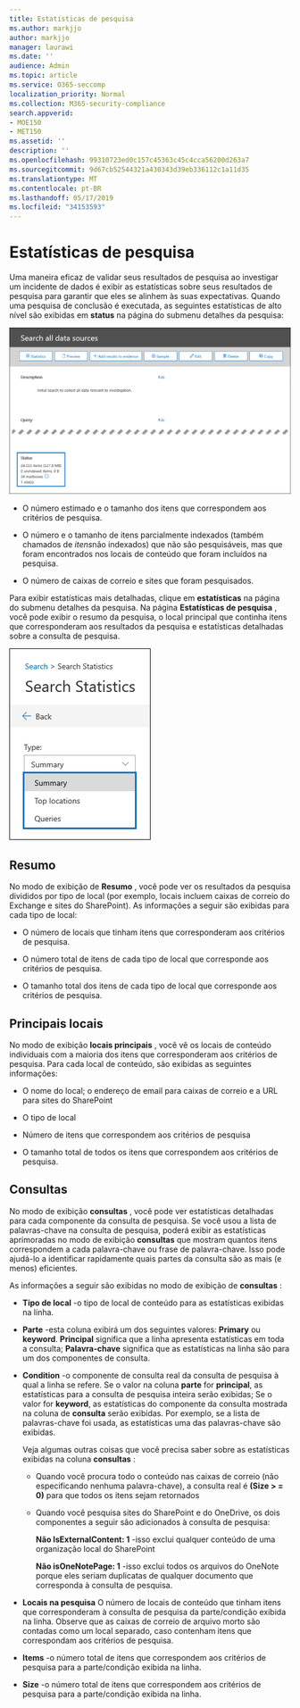 ```yaml
---
title: Estatísticas de pesquisa
ms.author: markjjo
author: markjjo
manager: laurawi
ms.date: ''
audience: Admin
ms.topic: article
ms.service: O365-seccomp
localization_priority: Normal
ms.collection: M365-security-compliance
search.appverid:
- MOE150
- MET150
ms.assetid: ''
description: ''
ms.openlocfilehash: 99310723ed0c157c45363c45c4cca56200d263a7
ms.sourcegitcommit: 9d67cb52544321a430343d39eb336112c1a11d35
ms.translationtype: MT
ms.contentlocale: pt-BR
ms.lasthandoff: 05/17/2019
ms.locfileid: "34153593"
---
```

# <a name="search-statistics"></a>Estatísticas de pesquisa

Uma maneira eficaz de validar seus resultados de pesquisa ao investigar um incidente de dados é exibir as estatísticas sobre seus resultados de pesquisa para garantir que eles se alinhem às suas expectativas. Quando uma pesquisa de conclusão é executada, as seguintes estatísticas de alto nível são exibidas em **status** na página do submenu detalhes da pesquisa:

![Pesquisar statisics na página de submenu detalhes da pesquisa](../media/SearchDetailsFlyout.png)

- O número estimado e o tamanho dos itens que correspondem aos critérios de pesquisa.

- O número e o tamanho de itens parcialmente indexados (também chamados de *itens*não indexados) que não são pesquisáveis, mas que foram encontrados nos locais de conteúdo que foram incluídos na pesquisa.

- O número de caixas de correio e sites que foram pesquisados.

Para exibir estatísticas mais detalhadas, clique em **estatísticas** na página do submenu detalhes da pesquisa. Na página **Estatísticas de pesquisa** , você pode exibir o resumo da pesquisa, o local principal que continha itens que corresponderam aos resultados da pesquisa e estatísticas detalhadas sobre a consulta de pesquisa.

![Lista suspensa de estatísticas de pesquisa](../media/SearchStatisticsDropDownList.png)

## <a name="summary"></a>Resumo

No modo de exibição de **Resumo** , você pode ver os resultados da pesquisa divididos por tipo de local (por exemplo, locais incluem caixas de correio do Exchange e sites do SharePoint). As informações a seguir são exibidas para cada tipo de local:

- O número de locais que tinham itens que corresponderam aos critérios de pesquisa.

- O número total de itens de cada tipo de local que corresponde aos critérios de pesquisa.

- O tamanho total dos itens de cada tipo de local que corresponde aos critérios de pesquisa.

## <a name="top-locations"></a>Principais locais

No modo de exibição **locais principais** , você vê os locais de conteúdo individuais com a maioria dos itens que corresponderam aos critérios de pesquisa. Para cada local de conteúdo, são exibidas as seguintes informações:

- O nome do local; o endereço de email para caixas de correio e a URL para sites do SharePoint

- O tipo de local

- Número de itens que correspondem aos critérios de pesquisa

- O tamanho total de todos os itens que correspondem aos critérios de pesquisa.

## <a name="queries"></a>Consultas

No modo de exibição **consultas** , você pode ver estatísticas detalhadas para cada componente da consulta de pesquisa. Se você usou a lista de palavras-chave na consulta de pesquisa, poderá exibir as estatísticas aprimoradas no modo de exibição **consultas** que mostram quantos itens correspondem a cada palavra-chave ou frase de palavra-chave. Isso pode ajudá-lo a identificar rapidamente quais partes da consulta são as mais (e menos) eficientes. 

As informações a seguir são exibidas no modo de exibição de **consultas** :

 - **Tipo de local** -o tipo de local de conteúdo para as estatísticas exibidas na linha.

- **Parte** -esta coluna exibirá um dos seguintes valores: **Primary** ou **keyword**. **Principal** significa que a linha apresenta estatísticas em toda a consulta; **Palavra-chave** significa que as estatísticas na linha são para um dos componentes de consulta.

- **Condition** -o componente de consulta real da consulta de pesquisa à qual a linha se refere. Se o valor na coluna **parte** for **principal**, as estatísticas para a consulta de pesquisa inteira serão exibidas; Se o valor for **keyword**, as estatísticas do componente da consulta mostrada na coluna de **consulta** serão exibidas. Por exemplo, se a lista de palavras-chave foi usada, as estatísticas uma das palavras-chave são exibidas.

  Veja algumas outras coisas que você precisa saber sobre as estatísticas exibidas na coluna **consultas** :
  
  - Quando você procura todo o conteúdo nas caixas de correio (não especificando nenhuma palavra-chave), a consulta real é **(Size > = 0)** para que todos os itens sejam retornados
  
  - Quando você pesquisa sites do SharePoint e do OneDrive, os dois componentes a seguir são adicionados à consulta de pesquisa:
    
    **Não IsExternalContent: 1** -isso exclui qualquer conteúdo de uma organização local do SharePoint
    
    **Não isOneNotePage: 1** -isso exclui todos os arquivos do OneNote porque eles seriam duplicatas de qualquer documento que corresponda à consulta de pesquisa.

- **Locais na pesquisa** O número de locais de conteúdo que tinham itens que corresponderam à consulta de pesquisa da parte/condição exibida na linha. Observe que as caixas de correio de arquivo morto são contadas como um local separado, caso contenham itens que correspondam aos critérios de pesquisa.

- **Items** -o número total de itens que correspondem aos critérios de pesquisa para a parte/condição exibida na linha.

- **Size** -o número total de itens que correspondem aos critérios de pesquisa para a parte/condição exibida na linha.
